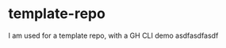 <!-- INDEX=TRUE -->
<!-- SUMMARY=I am a test repo, and I do test repo things. Do you like test repos? -->
# template-repo
I am used for a template repo, with a GH CLI demo
asdfasdfasdf
